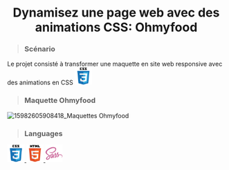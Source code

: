 <h1 align="center">Dynamisez une page web avec des animations CSS: Ohmyfood</h1>

>  ### **Scénario**
Le projet consisté à transformer une maquette en site web responsive avec des animations en CSS <a href="https://www.w3schools.com/css/" target="_blank" rel="noreferrer"> <img src="https://raw.githubusercontent.com/devicons/devicon/master/icons/css3/css3-original-wordmark.svg" alt="css3" width="40" height="40"/> </a>

>  ### **Maquette Ohmyfood**
![15982605908418_Maquettes Ohmyfood](https://user-images.githubusercontent.com/101954241/204079978-b60b524c-f63d-4619-b682-d8f486bdb1b7.jpg)

>  ### **Languages**

<p align="left"> <a href="https://www.w3schools.com/css/" target="_blank" rel="noreferrer"> <img src="https://raw.githubusercontent.com/devicons/devicon/master/icons/css3/css3-original-wordmark.svg" alt="css3" width="40" height="40"/> </a> <a href="https://www.w3.org/html/" target="_blank" rel="noreferrer"> <img src="https://raw.githubusercontent.com/devicons/devicon/master/icons/html5/html5-original-wordmark.svg" alt="html5" width="40" height="40"/> </a> <a href="https://sass-lang.com" target="_blank" rel="noreferrer"> <img src="https://raw.githubusercontent.com/devicons/devicon/master/icons/sass/sass-original.svg" alt="sass" width="40" height="40"/> </p>
